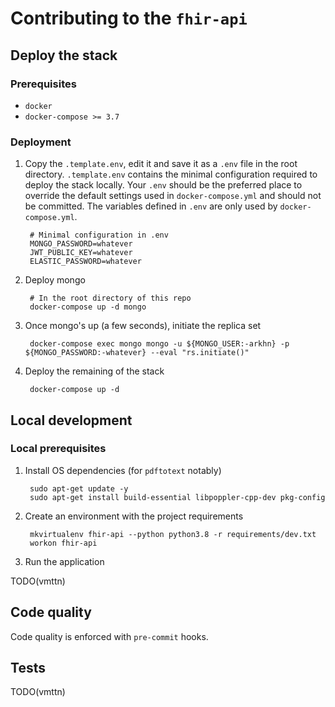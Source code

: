 # Contributing to the `fhir-api`

## Deploy the stack

### Prerequisites

* `docker`
* `docker-compose >= 3.7`

### Deployment

1. Copy the `.template.env`, edit it and save it as a `.env` file in the root directory. `.template.env` contains the minimal configuration required to deploy the stack locally. Your `.env` should be the preferred place to override the default settings used in `docker-compose.yml` and should not be committed. The variables defined in `.env` are only used by `docker-compose.yml`.

        # Minimal configuration in .env
        MONGO_PASSWORD=whatever
        JWT_PUBLIC_KEY=whatever
        ELASTIC_PASSWORD=whatever

2. Deploy mongo

        # In the root directory of this repo
        docker-compose up -d mongo

3. Once mongo's up (a few seconds), initiate the replica set

        docker-compose exec mongo mongo -u ${MONGO_USER:-arkhn} -p ${MONGO_PASSWORD:-whatever} --eval "rs.initiate()"

4. Deploy the remaining of the stack

        docker-compose up -d

## Local development

### Local prerequisites

1. Install OS dependencies (for `pdftotext` notably)

        sudo apt-get update -y
        sudo apt-get install build-essential libpoppler-cpp-dev pkg-config

2. Create an environment with the project requirements

        mkvirtualenv fhir-api --python python3.8 -r requirements/dev.txt
        workon fhir-api

3. Run the application

TODO(vmttn)

## Code quality

Code quality is enforced with `pre-commit` hooks.

## Tests

TODO(vmttn)